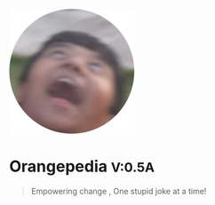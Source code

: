
![logo](_media/icon.png)

# Orangepedia  <small>  V:0.5A</small>

> Empowering change , One stupid joke at a time! 
